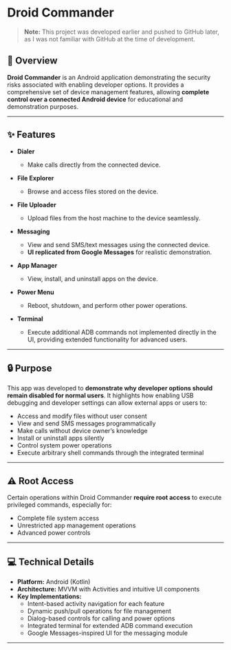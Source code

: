 # Droid Commander

> **Note:** This project was developed earlier and pushed to GitHub later, as I was not familiar with GitHub at the time of development.

## 📱 Overview

**Droid Commander** is an Android application demonstrating the security risks associated with enabling developer options. It provides a comprehensive set of device management features, allowing **complete control over a connected Android device** for educational and demonstration purposes.

---

## ✨ Features

- **Dialer**
  - Make calls directly from the connected device.

- **File Explorer**
  - Browse and access files stored on the device.

- **File Uploader**
  - Upload files from the host machine to the device seamlessly.

- **Messaging**
  - View and send SMS/text messages using the connected device.
  - **UI replicated from Google Messages** for realistic demonstration.

- **App Manager**
  - View, install, and uninstall apps on the device.

- **Power Menu**
  - Reboot, shutdown, and perform other power operations.

- **Terminal**
  - Execute additional ADB commands not implemented directly in the UI, providing extended functionality for advanced users.

---

## 🔒 Purpose

This app was developed to **demonstrate why developer options should remain disabled for normal users**. It highlights how enabling USB debugging and developer settings can allow external apps or users to:

- Access and modify files without user consent
- View and send SMS messages programmatically
- Make calls without device owner’s knowledge
- Install or uninstall apps silently
- Control system power operations
- Execute arbitrary shell commands through the integrated terminal

---

## ⚠️ Root Access

Certain operations within Droid Commander **require root access** to execute privileged commands, especially for:

- Complete file system access
- Unrestricted app management operations
- Advanced power controls

---

## 💻 Technical Details

- **Platform:** Android (Kotlin)
- **Architecture:** MVVM with Activities and intuitive UI components
- **Key Implementations:**
  - Intent-based activity navigation for each feature
  - Dynamic push/pull operations for file management
  - Dialog-based controls for calling and power options
  - Integrated terminal for extended ADB command execution
  - Google Messages-inspired UI for the messaging module

---
